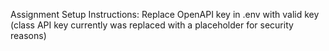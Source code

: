 Assignment Setup Instructions: Replace OpenAPI key in .env with valid key (class API key currently was replaced with a placeholder for security reasons)